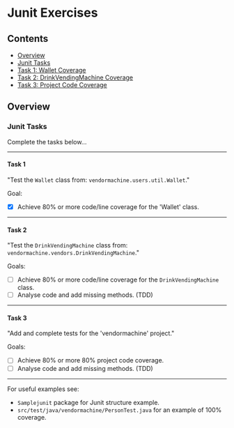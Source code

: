 # Junit Exercises

<!--TOC_START-->
## Contents
- [Overview](#overview)
- [Junit Tasks](#Junit-Tasks)
- [Task 1: Wallet Coverage](#Task-1)
- [Task 2: DrinkVendingMachine Coverage](#Task-2)
- [Task 3: Project Code Coverage](#Task-3)

<!--TOC_END-->
## Overview

###	Junit Tasks

Complete the tasks below...
	
---

#### Task 1
 
"Test the `Wallet` class from:    `vendormachine.users.util.Wallet`."
	  	
Goal: 
- [x] Achieve 80% or more code/line coverage for the 'Wallet' class.

---

#### Task 2

"Test the `DrinkVendingMachine` class from:	`vendormachine.vendors.DrinkVendingMachine`."

Goals: 
- [ ] Achieve 80% or more code/line coverage for the `DrinkVendingMachine` class.
- [ ] Analyse code and add missing methods. (TDD)

---

#### Task 3

 "Add and complete tests for the 'vendormachine' project."
 
Goals: 
- [ ] Achieve 80% or more 80% project code coverage.
- [ ] Analyse code and add missing methods. (TDD)

---

For useful examples see:
- `Samplejunit` package for Junit structure example.
- `src/test/java/vendormachine/PersonTest.java` for an example of 100% coverage.
